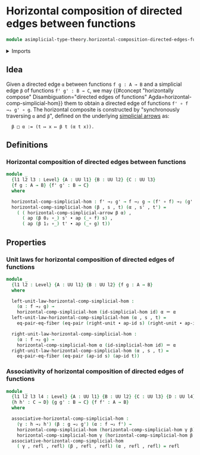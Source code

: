 # Horizontal composition of directed edges between functions

```agda
module asimplicial-type-theory.horizontal-composition-directed-edges-functions where
```

<details><summary>Imports</summary>

```agda
open import foundation.action-on-identifications-functions
open import foundation.cartesian-product-types
open import foundation.dependent-pair-types
open import foundation.equality-cartesian-product-types
open import foundation.equality-dependent-pair-types
open import foundation.equivalences
open import foundation.function-extensionality
open import foundation.function-types
open import foundation.functoriality-cartesian-product-types
open import foundation.functoriality-dependent-pair-types
open import foundation.homotopies
open import foundation.identity-types
open import foundation.retractions
open import foundation.sections
open import foundation.type-arithmetic-dependent-function-types
open import foundation.type-theoretic-principle-of-choice
open import foundation.universe-levels

open import orthogonal-factorization-systems.extensions-of-maps

open import simplicial-type-theory.directed-edges
open import simplicial-type-theory.directed-interval-type
open import simplicial-type-theory.horizontal-composition-simplicial-arrows-functions
open import simplicial-type-theory.simplicial-arrows
```

</details>

## Idea

Given a directed edge `α` between functions `f g : A → B` and a simplicial edge
`β` of functions `f' g' : B → C`, we may
{{#concept "horizontally compose" Disambiguation="directed edges of functions" Agda=horizontal-comp-simplicial-hom}}
them to obtain a directed edge of functions `f' ∘ f →▵ g' ∘ g`. The horizontal
composite is constructed by "synchronously traversing `α` and `β`", defined on
the underlying [simplicial arrows](simplicial-type-theory.simplicial-arrows.md)
as:

```text
  β □ α := (t ↦ x ↦ β t (α t x)).
```

## Definitions

### Horizontal composition of directed edges between functions

```agda
module _
  {l1 l2 l3 : Level} {A : UU l1} {B : UU l2} {C : UU l3}
  {f g : A → B} {f' g' : B → C}
  where

  horizontal-comp-simplicial-hom : f' →₂ g' → f →₂ g → (f' ∘ f) →₂ (g' ∘ g)
  horizontal-comp-simplicial-hom (β , s , t) (α , s' , t') =
    ( ( horizontal-comp-simplicial-arrow β α) ,
      ( ap (β 0₂ ∘_) s' ∙ ap (_∘ f) s) ,
      ( ap (β 1₂ ∘_) t' ∙ ap (_∘ g) t))
```

## Properties

### Unit laws for horizontal composition of directed edges of functions

```agda
module _
  {l1 l2 : Level} {A : UU l1} {B : UU l2} {f g : A → B}
  where

  left-unit-law-horizontal-comp-simplicial-hom :
    (α : f →₂ g) →
    horizontal-comp-simplicial-hom (id-simplicial-hom id) α ＝ α
  left-unit-law-horizontal-comp-simplicial-hom (α , s , t) =
    eq-pair-eq-fiber (eq-pair (right-unit ∙ ap-id s) (right-unit ∙ ap-id t))

  right-unit-law-horizontal-comp-simplicial-hom :
    (α : f →₂ g) →
    horizontal-comp-simplicial-hom α (id-simplicial-hom id) ＝ α
  right-unit-law-horizontal-comp-simplicial-hom (α , s , t) =
    eq-pair-eq-fiber (eq-pair (ap-id s) (ap-id t))
```

### Associativity of horizontal composition of directed edges of functions

```agda
module _
  {l1 l2 l3 l4 : Level} {A : UU l1} {B : UU l2} {C : UU l3} {D : UU l4}
  {h h' : C → D} {g g' : B → C} {f f' : A → B}
  where

  associative-horizontal-comp-simplicial-hom :
    (γ : h →₂ h') (β : g →₂ g') (α : f →₂ f') →
    horizontal-comp-simplicial-hom (horizontal-comp-simplicial-hom γ β) α ＝
    horizontal-comp-simplicial-hom γ (horizontal-comp-simplicial-hom β α)
  associative-horizontal-comp-simplicial-hom
    ( γ , refl , refl) (β , refl , refl) (α , refl , refl) = refl
```

